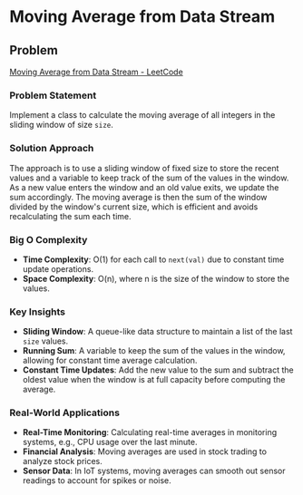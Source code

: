 # Moving Average from Data Stream

## Problem
[Moving Average from Data Stream - LeetCode](https://leetcode.com/problems/moving-average-from-data-stream)

### Problem Statement
Implement a class to calculate the moving average of all integers in the sliding window of size `size`.

### Solution Approach
The approach is to use a sliding window of fixed size to store the recent values and a variable to keep track of the sum of the values in the window. As a new value enters the window and an old value exits, we update the sum accordingly. The moving average is then the sum of the window divided by the window's current size, which is efficient and avoids recalculating the sum each time.

### Big O Complexity
- **Time Complexity**: O(1) for each call to `next(val)` due to constant time update operations.
- **Space Complexity**: O(n), where n is the size of the window to store the values.

### Key Insights
- **Sliding Window**: A queue-like data structure to maintain a list of the last `size` values.
- **Running Sum**: A variable to keep the sum of the values in the window, allowing for constant time average calculation.
- **Constant Time Updates**: Add the new value to the sum and subtract the oldest value when the window is at full capacity before computing the average.

### Real-World Applications
- **Real-Time Monitoring**: Calculating real-time averages in monitoring systems, e.g., CPU usage over the last minute.
- **Financial Analysis**: Moving averages are used in stock trading to analyze stock prices.
- **Sensor Data**: In IoT systems, moving averages can smooth out sensor readings to account for spikes or noise.   
